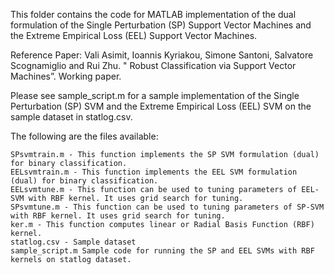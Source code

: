 

This folder contains the code for MATLAB implementation of the dual formulation of the Single Perturbation (SP) Support Vector Machines and the Extreme Empirical Loss (EEL) Support Vector Machines.

Reference Paper: Vali Asimit, Ioannis Kyriakou, Simone Santoni, Salvatore Scognamiglio and Rui Zhu. " Robust Classification via Support Vector Machines”. Working paper.

Please see sample_script.m for a sample implementation of the Single Perturbation (SP) SVM and the Extreme Empirical Loss (EEL) SVM on the sample dataset in statlog.csv.

The following are the files available:

    SPsvmtrain.m - This function implements the SP SVM formulation (dual) for binary classification.
    EELsvmtrain.m - This function implements the EEL SVM formulation (dual) for binary classification.
    EELsvmtune.m - This function can be used to tuning parameters of EEL-SVM with RBF kernel. It uses grid search for tuning.
    SPsvmtune.m - This function can be used to tuning parameters of SP-SVM with RBF kernel. It uses grid search for tuning.
    ker.m - This function computes linear or Radial Basis Function (RBF) kernel.
    statlog.csv - Sample dataset
    sample_script.m Sample code for running the SP and EEL SVMs with RBF kernels on statlog dataset.



